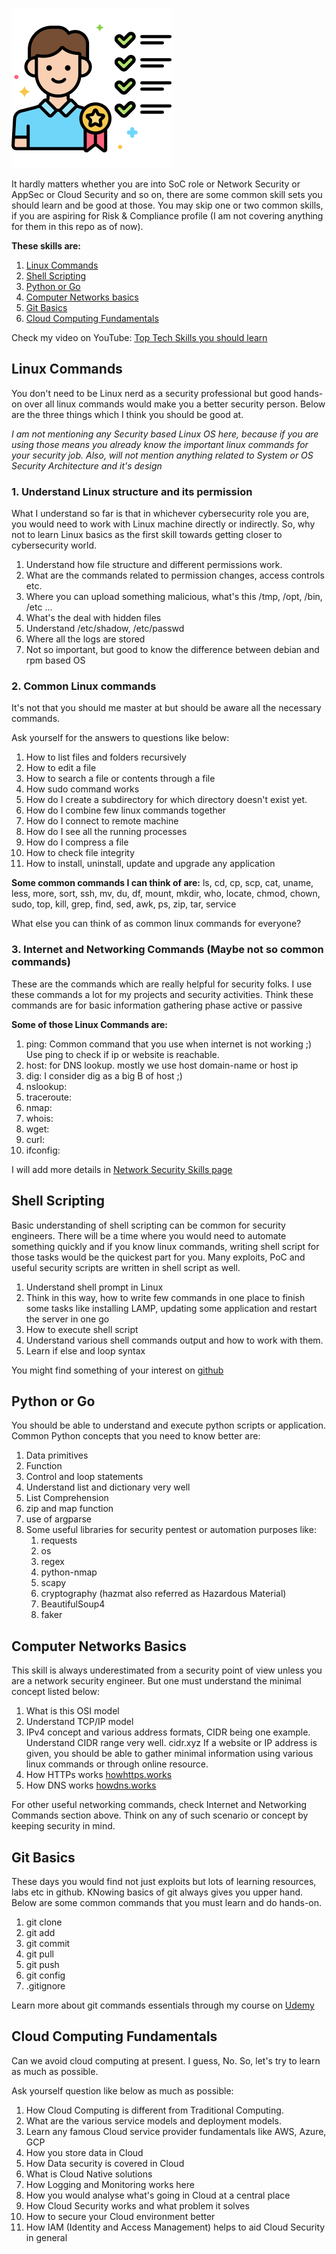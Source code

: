![Common Skills](images/common-skills.png)

It hardly matters whether you are into SoC role or Network Security or AppSec or Cloud Security and so on, there are some common skill sets you should learn and be good at those.
You may skip one or two common skills, if you are aspiring for Risk & Compliance profile (I am not covering anything for them in this repo as of now).

**These skills are:**
1. [Linux Commands](#linux-commands)
2. [Shell Scripting](#shell-scripting)
3. [Python or Go](#python-or-go)
4. [Computer Networks basics](#computer-networks-basics)
5. [Git Basics](#git-basics)
6. [Cloud Computing Fundamentals](#cloud-computing-fundamentals)

Check my video on YouTube: [Top Tech Skills you should learn](https://www.youtube.com/watch?v=dTZ69l844JM)

## Linux Commands
You don't need to be Linux nerd as a security professional but good hands-on over all linux commands would make you a better security person. 
Below are the three things which I think you should be good at.

_I am not mentioning any Security based Linux OS here, because if you are using those means you already know the important linux commands for your security job.
Also, will not mention anything related to System or OS Security Architecture and it's design_

### 1. Understand Linux structure and its permission
What I understand so far is that in whichever cybersecurity role you are, you would need to work with Linux machine directly or indirectly. So, why not to learn Linux basics as the first skill towards getting closer to cybersecurity world.
1. Understand how file structure and different permissions work.
2. What are the commands related to permission changes, access controls etc.
3. Where you can upload something malicious, what's this /tmp, /opt, /bin, /etc ...
4. What's the deal with hidden files
5. Understand /etc/shadow, /etc/passwd
6. Where all the logs are stored
7. Not so important, but good to know the difference between debian and rpm based OS

### 2. Common Linux commands
It's not that you should me master at but should be aware all the necessary commands.

Ask yourself for the answers to questions like below:
1. How to list files and folders recursively
2. How to edit a file
3. How to search a file or contents through a file
4. How sudo command works
5. How do I create a subdirectory for which directory doesn't exist yet.
6. How do I combine few linux commands together
7. How do I connect to remote machine
8. How do I see all the running processes
9. How do I compress a file
10. How to check file integrity
11. How to install, uninstall, update and upgrade any application

**Some common commands I can think of are:** 
ls, cd, cp, scp, cat, uname, less, more, sort, ssh, mv, du, df, mount, mkdir, who, locate, chmod, chown, sudo, top, kill, grep, find, sed, awk, ps, zip, tar, service

What else you can think of as common linux commands for everyone? 

### 3. Internet and Networking Commands (Maybe not so common commands)
These are the commands which are really helpful for security folks. 
I use these commands a lot for my projects and security activities. Think these commands are for basic information gathering phase active or passive

**Some of those Linux Commands are:**
1. ping: Common command that you use when internet is not working ;) Use ping to check if ip or website is reachable. 
2. host: for DNS lookup. mostly we use host domain-name or host ip
3. dig: I consider dig as a big B of host ;)
4. nslookup:
5. traceroute:
6. nmap:
7. whois:
8. wget:
9. curl:
10. ifconfig: 

I will add more details in [Network Security Skills page](network-security.md)

## Shell Scripting
Basic understanding of shell scripting can be common for security engineers. There will be a time where you would need to automate something quickly and if you know linux commands, writing shell script for those tasks would be the quickest part for you.
Many exploits, PoC and useful security scripts are written in shell script as well. 

1. Understand shell prompt in Linux
2. Think in this way, how to write few commands in one place to finish some tasks like installing LAMP, updating some application and restart the server in one go
3. How to execute shell script
4. Understand various shell commands output and how to work with them.
5. Learn if else and loop syntax

You might find something of your interest on [github](https://github.com/search?l=Shell&q=security&type=Repositories)

## Python or Go
You should be able to understand and execute python scripts or application. Common Python concepts that you need to know better are:

1. Data primitives 
2. Function 
3. Control and loop statements 
4. Understand list and dictionary very well
5. List Comprehension
6. zip and map function
7. use of argparse
8. Some useful libraries for security pentest or automation purposes like:
   1. requests
   2. os
   3. regex
   4. python-nmap
   5. scapy
   6. cryptography (hazmat also referred as Hazardous Material)
   7. BeautifulSoup4
   8. faker

## Computer Networks Basics
This skill is always underestimated from a security point of view unless you are a network security engineer.
But one must understand the minimal concept listed below:
1. What is this OSI model 
2. Understand TCP/IP model 
3. IPv4 concept and various address formats, CIDR being one example. Understand CIDR range very well. cidr.xyz
If a website or IP address is given, you should be able to gather minimal information using various linux commands or through online resource. 
4. How HTTPs works [howhttps.works](howhttps.works)
5. How DNS works [howdns.works](howdns.works)

For other useful networking commands, check Internet and Networking Commands section above.
Think on any of such scenario or concept by keeping security in mind.

## Git Basics
These days you would find not just exploits but lots of learning resources, labs etc in github. KNowing basics of git always gives you upper hand.
Below are some common commands that you must learn and do hands-on. 
1. git clone
2. git add
3. git commit 
4. git pull 
5. git push 
6. git config 
7. .gitignore

Learn more about git commands essentials through my course on [Udemy](https://www.udemy.com/course/git-basics-for-everyone/?referralCode=69BF3B24DF4BBC73CF9E)

## Cloud Computing Fundamentals
Can we avoid cloud computing at present. I guess, No. So, let's try to learn as much as possible.

Ask yourself question like below as much as possible:
1. How Cloud Computing is different from Traditional Computing. 
2. What are the various service models and deployment models. 
3. Learn any famous Cloud service provider fundamentals like AWS, Azure, GCP 
4. How you store data in Cloud 
5. How Data security is covered in Cloud 
6. What is Cloud Native solutions 
7. How Logging and Monitoring works here 
8. How you would analyse what's going in Cloud at a central place 
9. How Cloud Security works and what problem it solves 
10. How to secure your Cloud environment better
11. How IAM (Identity and Access Management) helps to aid Cloud Security in general
